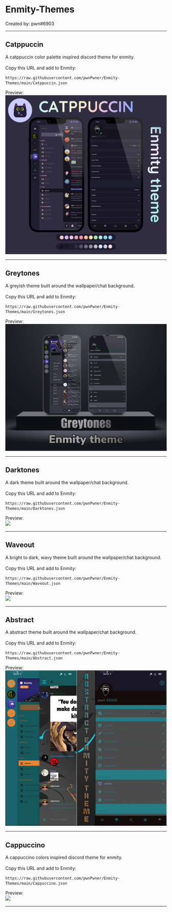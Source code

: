 # Enmity-Themes

Created by: pwn#6903

- - - -

## Catppuccin
A catppuccin color palette inspired discord theme for enmity.<br>
<br>
Copy this URL and add to Enmity:
```
https://raw.githubusercontent.com/pwnPwner/Enmity-Themes/main/Catppuccin.json
```
Preview:<br>
![](/.assets/images/catppuccin.png)

- - - -

## Greytones
A greyish theme built around the wallpaper/chat background.<br>
<br>
Copy this URL and add to Enmity:
```
https://raw.githubusercontent.com/pwnPwner/Enmity-Themes/main/Greytones.json
```
Preview:<br>
![](/.assets/images/greytones.png)

- - - -

## Darktones
A dark theme built around the wallpaper/chat background.<br>
<br>
Copy this URL and add to Enmity:
```
https://raw.githubusercontent.com/pwnPwner/Enmity-Themes/main/Darktones.json
```
Preview:<br>
![](/.assets/images/darktones.png)

- - - -

## Waveout
A bright to dark, wavy theme built around the wallpaper/chat background.<br>
<br>
Copy this URL and add to Enmity:
```
https://raw.githubusercontent.com/pwnPwner/Enmity-Themes/main/Waveout.json
```
Preview:<br>
![](/.assets/images/waveout.png)

- - - -

## Abstract
A abstract theme built around the wallpaper/chat background.<br>
<br>
Copy this URL and add to Enmity:
```
https://raw.githubusercontent.com/pwnPwner/Enmity-Themes/main/Abstract.json
```
Preview:<br>
![](/.assets/images/abstract.png)

- - - -

## Cappuccino
A cappuccino colors inspired discord theme for enmity.<br>
<br>
Copy this URL and add to Enmity:
```
https://raw.githubusercontent.com/pwnPwner/Enmity-Themes/main/Cappuccino.json
```
Preview:<br>
![](/.assets/images/cappuccino.png)

- - - -
